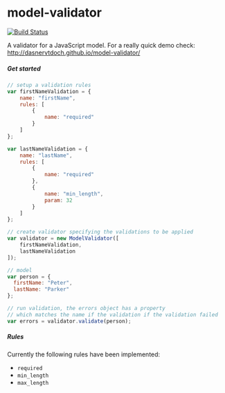 # model-validator

[![Build Status](https://travis-ci.org/dasnervtdoch/model-validator.svg)](https://travis-ci.org/dasnervtdoch/model-validator)

A validator for a JavaScript model. For a really quick demo check: http://dasnervtdoch.github.io/model-validator/

##### Get started

```js
// setup a validation rules
var firstNameValidation = {
	name: "firstName",
	rules: [
		{
			name: "required"
		}
	]
};

var lastNameValidation = {
	name: "lastName",
	rules: [
		{
			name: "required"
		},
		{
			name: "min_length",
			param: 32
		}
	]
};

// create validator specifying the validations to be applied
var validator = new ModelValidator([ 
	firstNameValidation,
	lastNameValidation
]);

// model
var person = {
  firstName: "Peter",
  lastName: "Parker"
};

// run validation, the errors object has a property
// which matches the name if the validation if the validation failed
var errors = validator.validate(person);
```

##### Rules

Currently the following rules have been implemented:

- `required`
- `min_length`
- `max_length`
